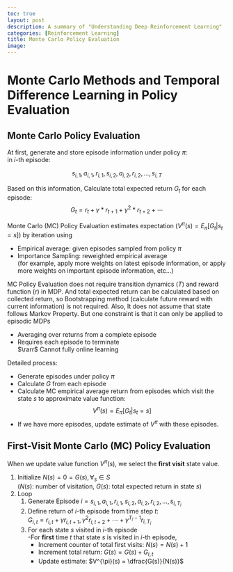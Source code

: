 ```yaml
---
toc: true
layout: post
description: A summary of "Understanding Deep Reinforcement Learning"
categories: [Reinforcement Learning]
title: Monte Carlo Policy Evaluation
image: 
---
```


# Monte Carlo Methods and Temporal Difference Learning in Policy Evaluation

## Monte Carlo Policy Evaluation
At first, generate and store episode information under policy $\pi$: \
in $i$-th episode:

$$ s_{i, 1}, a_{i, 1}, r_{i,1}, s_{i, 2}, a_{i, 2}, r_{i, 2}, \dots, s_{i, T} $$

Based on this information, Calculate total expected return $G_t$ for each episode: 
$$ G_t = r_t + \gamma * r_{t+1} + \gamma^2 * r_{t+2} + \cdots $$

Monte Carlo (MC) Policy Evaluation estimates expectation ($V^{\pi}(s) = E_{\pi}[G_t \vert s_t = s]$) by iteration using
  - Empirical average: given episodes sampled from policy $\pi$
  - Importance Sampling: reweighted empirical average \
  (for example, apply more weights on latest episode information, or apply more weights on important episode information, etc...)

MC Policy Evaluation does not require transition dynamics ($T$) and reward function ($r$) in MDP. And total expected return can be calculated based on collected return, so Bootstrapping method (calculate future reward with current information) is not required. Also, It does not assume that state follows Markov Property.
But one constraint is that it can only be applied to episodic MDPs
  - Averaging over returns from a complete episode
  - Requires each episode to terminate \
  $\rarr$ Cannot fully online learning

Detailed process:
- Generate episodes under policy $\pi$
- Calculate $G$ from each episode
- Calculate MC empirical average return from episodes which visit the state $s$ to approximate value function: 
  $$V^{\pi}(s) = E_{\pi}[G_t \vert s_t = s]$$
- If we have more episodes, update estimate of $V^{\pi}$ with these episodes.

## First-Visit Monte Carlo (MC) Policy Evaluation
When we update value function $V^{\pi}(s)$, we select the **first visit** state value.

1. Initialize $N(s) = 0 = G(s),\forall_s \in S$ \
($N(s)$: number of visitation, $G(s)$: total expected return in state $s$)
2. Loop
   1. Generate Episode $i = s_{i,1}, a_{i,1}, r_{i,1}, s_{i,2}, a_{i,2}, r_{i,2}, \dots, s_{i,T_i}$
   2. Define return of $i$-th episode from time step $t$:\
   $G_{i,t} = r_{i,t} + \gamma r_{i, t+1}, \gamma^2r_{i,t+2} + \cdots + \gamma^{T_i-1} r_{i, T_i}$
   3. For each state $s$ visited in $i$-th episode \
      -For **first** time $t$ that state $s$ is visited in $i$-th episode,
         - Increment counter of total first visits: $N(s) = N(s) + 1$
         - Increment total return: $G(s) = G(s) + G_{i, t}$
         - Update estimate: $V^{\pi}(s) = \dfrac{G(s)}{N(s)}$ 


